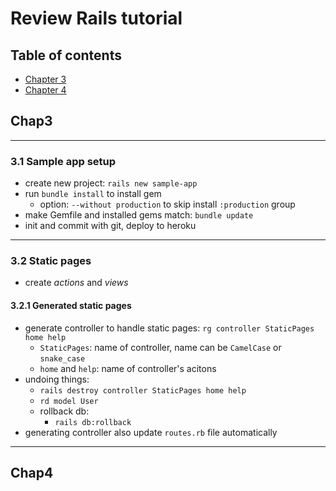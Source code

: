 # Review Rails tutorial

## Table of contents

- [Chapter 3](#Chap3)
- [Chapter 4](#Chap4)

## Chap3

---

### 3.1 Sample app setup

- create new project: ```rails new sample-app```
- run ```bundle install``` to install gem
  - option: ```--without production``` to skip install ```:production``` group
- make Gemfile and installed gems match: ```bundle update```
- init and commit with git, deploy to heroku

---

### 3.2 Static pages

- create *actions* and *views*

#### 3.2.1 Generated static pages

- generate controller to handle static pages: ```rg controller StaticPages home help```
  - ```StaticPages```: name of controller, name can be ```CamelCase``` or ```snake_case```
  - ```home``` and ```help```: name of controller's acitons
- undoing things:
  - ```rails destroy controller StaticPages home help```
  - ```rd model User```
  - rollback db:
    - ```rails db:rollback```
- generating controller also update ```routes.rb``` file automatically

---



## Chap4

